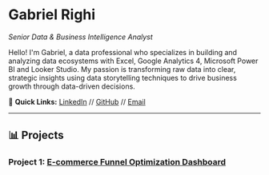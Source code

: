 # Gabriel Righi
_Senior Data & Business Intelligence Analyst_

Hello! I'm Gabriel, a data professional who specializes in building and analyzing data ecosystems with Excel, Google Analytics 4, Microsoft Power BI and Looker Studio. My passion is transforming raw data into clear, strategic insights using data storytelling techniques to drive business growth through data-driven decisions.

🔗 **Quick Links:** [LinkedIn](https://www.linkedin.com/in/righi/) // [GitHub](https://github.com/righi17) // [Email](mailto:gabriel.righi@hotmail.com)

---
## 📊 Projects

### Project 1: [E-commerce Funnel Optimization Dashboard](./01.md)

